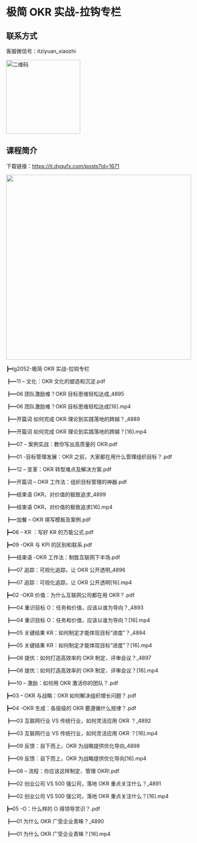 # 极简 OKR 实战-拉钩专栏

## 联系方式

客服微信号：itziyuan_xiaozhi

<img src="https://ziyuanyun.oss-cn-guangzhou.aliyuncs.com/common/20240614073449/666b82192834a.jpg" width="200" height="200" alt="二维码">

## 课程简介

下载链接：https://it.dyqufx.com/posts?id=1671

<img src="https://ziyuanyun.oss-cn-guangzhou.aliyuncs.com/yun/20240515183504/66448fd879d60.jpg" width="500" alt="">

  ┣━lg2052-极简 OKR 实战-拉钩专栏

 ┣━11 &#8211; 文化：OKR 文化的塑造和沉淀.pdf

 ┣━06 团队激励难？OKR 目标思维轻松达成_4895

 ┣━06 团队激励难？OKR 目标思维轻松达成[16].mp4

 ┣━开篇词 如何完成 OKR 理论到实践落地的跨越？_4889

 ┣━开篇词 如何完成 OKR 理论到实践落地的跨越？[16].mp4

 ┣━07 &#8211; 案例实战：教你写出高质量的 OKR.pdf

 ┣━01 -目标管理发展：OKR 之前，大家都在用什么管理组织目标？.pdf

 ┣━12 &#8211; 变革：OKR 转型难点及解决方案.pdf

 ┣━开篇词 &#8211; OKR 工作法：组织目标管理的神器.pdf

 ┣━结束语 OKR，对价值的极致追求_4899

 ┣━结束语 OKR，对价值的极致追求[16].mp4

 ┣━加餐 &#8211; OKR 填写模板及案例.pdf

 ┣━06 &#8211; KR ：写好 KR 的万能公式.pdf

 ┣━09 -OKR 与 KPI 的区别和联系.pdf

 ┣━结束语 -OKR 工作法：制胜互联网下半场.pdf

 ┣━07 追踪：可视化追踪，让 OKR 公开透明_4896

 ┣━07 追踪：可视化追踪，让 OKR 公开透明[16].mp4

 ┣━02 -OKR 价值：为什么互联网公司都在用 OKR？.pdf

 ┣━04 重识目标 O：任务和价值，应该以谁为导向？_4893

 ┣━04 重识目标 O：任务和价值，应该以谁为导向？[16].mp4

 ┣━05 关键结果 KR：如何制定才能体现目标“进度”？_4894

 ┣━05 关键结果 KR：如何制定才能体现目标“进度”？[16].mp4

 ┣━08 提优：如何打造高效率的 OKR 制定、评审会议？_4897

 ┣━08 提优：如何打造高效率的 OKR 制定、评审会议？[16].mp4

 ┣━10 &#8211; 激励：如何用 OKR 激活你的团队？.pdf

 ┣━03 &#8211; OKR 与战略：OKR 如何解决组织增长问题？.pdf

 ┣━04 -OKR 生成：各层级的 OKR 要遵循什么规律？.pdf

 ┣━03 互联网行业 VS 传统行业，如何灵活应用 OKR ？_4892

 ┣━03 互联网行业 VS 传统行业，如何灵活应用 OKR ？[16].mp4

 ┣━09 反馈：自下而上，OKR 为战略提供优化导向_4898

 ┣━09 反馈：自下而上，OKR 为战略提供优化导向[16].mp4

 ┣━08 &#8211; 流程：你应该这样制定、管理 OKR!.pdf

 ┣━02 创业公司 VS 500 强公司，落地 OKR 重点关注什么？_4891

 ┣━02 创业公司 VS 500 强公司，落地 OKR 重点关注什么？[16].mp4

 ┣━05 -O：什么样的 O 得领导赏识？.pdf

 ┣━01 为什么 OKR 广受企业青睐？_4890

 ┣━01 为什么 OKR 广受企业青睐？[16].mp4

  